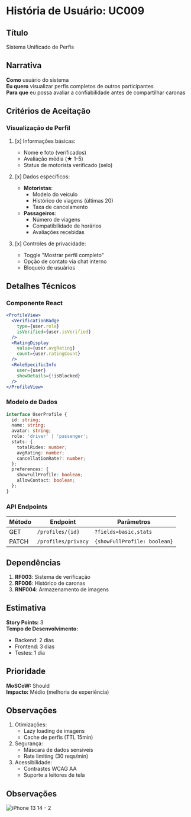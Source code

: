 # História de Usuário: UC009

## Título
Sistema Unificado de Perfis

## Narrativa
**Como** usuário do sistema  
**Eu quero** visualizar perfis completos de outros participantes  
**Para que** eu possa avaliar a confiabilidade antes de compartilhar caronas

## Critérios de Aceitação

### Visualização de Perfil
1. [x] Informações básicas:
   - Nome e foto (verificados)
   - Avaliação média (★ 1-5)
   - Status de motorista verificado (selo)

2. [x] Dados específicos:
   - **Motoristas**:
     - Modelo do veículo
     - Histórico de viagens (últimas 20)
     - Taxa de cancelamento
   - **Passageiros**:
     - Número de viagens
     - Compatibilidade de horários
     - Avaliações recebidas

3. [x] Controles de privacidade:
   - Toggle "Mostrar perfil completo"
   - Opção de contato via chat interno
   - Bloqueio de usuários

## Detalhes Técnicos

### Componente React
```jsx
<ProfileView>
  <VerificationBadge 
    type={user.role} 
    isVerified={user.isVerified}
  />
  <RatingDisplay 
    value={user.avgRating} 
    count={user.ratingCount}
  />
  <RoleSpecificInfo 
    user={user} 
    showDetails={!isBlocked}
  />
</ProfileView>
```

### Modelo de Dados
```typescript
interface UserProfile {
  id: string;
  name: string;
  avatar: string;
  role: 'driver' | 'passenger';
  stats: {
    totalRides: number;
    avgRating: number;
    cancellationRate?: number;
  };
  preferences: {
    showFullProfile: boolean;
    allowContact: boolean;
  };
}
```

### API Endpoints
| Método | Endpoint | Parâmetros |
|--------|----------|------------|
| GET | `/profiles/{id}` | `?fields=basic,stats` |
| PATCH | `/profiles/privacy` | `{showFullProfile: boolean}` |

## Dependências
1. **RF003**: Sistema de verificação
2. **RF006**: Histórico de caronas
3. **RNF004**: Armazenamento de imagens

## Estimativa
**Story Points:** 3  
**Tempo de Desenvolvimento:**
- Backend: 2 dias
- Frontend: 3 dias
- Testes: 1 dia

## Prioridade
**MoSCoW:** Should  
**Impacto:** Médio (melhoria de experiência)

## Observações
1. Otimizações:
   - Lazy loading de imagens
   - Cache de perfis (TTL 15min)
2. Segurança:
   - Máscara de dados sensíveis
   - Rate limiting (30 reqs/min)
3. Acessibilidade:
   - Contrastes WCAG AA
   - Suporte a leitores de tela

## Observações

![iPhone 13   14 - 2](https://github.com/user-attachments/assets/87e38431-b613-4ccf-a452-a3e8d3af024f)
